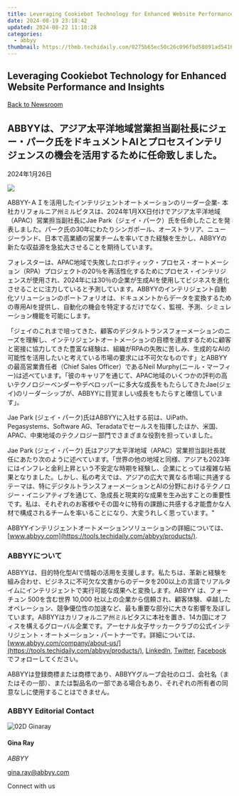 ```yaml
---
title: Leveraging Cookiebot Technology for Enhanced Website Performance and Insights
date: 2024-08-19 23:18:42
updated: 2024-08-22 11:18:28
categories:
  - abbyy
thumbnail: https://thmb.techidaily.com/0275b65ec50c26c096fbd58891ad5416742f7595ba3ecd2f30cf7442df5bd214.png
---
```


## Leveraging Cookiebot Technology for Enhanced Website Performance and Insights

[Back to Newsroom](https://tools.techidaily.com/abbyy/products/)

## ABBYYは、アジア太平洋地域営業担当副社長にジェー・パーク氏をドキュメントAIとプロセスインテリジェンスの機会を活用するために任命致しました。

2024年1月26日

![](https://content.abbyy.com/-/media/project/abbyy/abbyy/branchtemplates/shutterstock_1272462163_1296-x-729.jpg?h=729&iar=0&w=1296)

ABBYY-ＡＩを活用したインテリジェントオートメーションのリーダー企業- 本社カリフォルニア州ミルピタスは、2024年1月XX日付けでアジア太平洋地域（APAC）営業担当副社長にJae Park（ジェイ・パーク）氏を任命したことを発表しました。パーク氏の30年にわたりシンガポール、オーストラリア、ニュージーランド、日本で高業績の営業チームを率いてきた経験を生かし、ABBYYの新たな収益源を急拡大させることを期待しています。 

フォレスターは、APAC地域で失敗したロボティック・プロセス・オートメーション（RPA）プロジェクトの20％を再活性化するためにプロセス・インテリジェンスが使用され、2024年には30％の企業が生成AIを使用してビジネスを進化させることに注力していると予測しています。ABBYYのインテリジェント自動化ソリューションのポートフォリオは、ドキュメントからデータを変換するための専用AIを提供し、自動化の機会を特定するだけでなく、監視、予測、シミュレーション機能を可能にします。

「ジェイのこれまで培ってきた、顧客のデジタルトランスフォーメーションのニーズを理解し、インテリジェントオートメーションの目標を達成するために顧客と密接に協力してきた豊富な経験は、組織がRPAの失敗に苦しみ、生成的なAIの可能性を活用したいと考えている市場の要求には不可欠なものです」とABBYYの最高営業責任者（Chief Sales Officer）であるNeil Murphy(ニール・マーフィー)は述べています。「彼のキャリアを通じて、APAC地域のいくつかの評判の高いテクノロジーベンダーやデベロッパーに多大な成長をもたらしてきたJae(ジェイ)のリーダーシップが、ABBYYに目覚ましい成長をもたらすと確信しています」。

Jae Park (ジェイ・パーク)氏はABBYYに入社する前は、UiPath、Pegasystems、Software AG、Teradataでセールスを指揮したほか、米国、APAC、中東地域のテクノロジー部門でさまざまな役割を担っていました。

Jae Park (ジェイ・パーク) 氏はアジア太平洋地域（APAC）営業担当副社長就任にあたり次のように述べています。「世界の他の地域と同様、アジアも2023年にはインフレと金利上昇という不安定な時期を経験し、企業にとっては複雑な結果となりました。しかし、私の考えでは、アジアの広大で異なる市場に共通するテーマは、特にデジタルトランスフォーメーションとAIの分野におけるテクノロジー・イニシアティブを通じて、急成長と現実的な成果を生み出すことの重要性です。私は、それぞれのお客様やその国々に特有の課題に共感する才能豊かな人材で構成されるチームを率いることになり、大変うれしく思っています。" 

ABBYYインテリジェントオートメーションソリューションの詳細については、 [www.abbyy.com](https://tools.techidaily.com/abbyy/products/).  

### ABBYYについて

ABBYYは、目的特化型AIで情報の活用を支援します。私たちは、革新と経験を組み合わせ、ビジネスに不可欠な文書からのデータを200以上の言語でリアルタイムにインテリジェントで実行可能な成果へと変換します。ABBYY は、フォーチュン 500を含む世界 10,000 社以上の企業から信頼され、顧客体験、卓越したオペレーション、競争優位性の加速など、最も重要な部分に大きな影響を及ぼしています。ABBYYはカリフォルニア州ミルピタスに本社を置き、14カ国にオフィスを構えるグローバル企業です。アーセナル女子サッカークラブの公式インテリジェント・オートメーション・パートナーです。詳細については、 [www.abbyy.com/company/about-us/](https://tools.techidaily.com/abbyy/products/), [LinkedIn](https://www.linkedin.com/company/abbyy), [Twitter](https://twitter.com/ABBYY%5FSoftware), [Facebook](https://www.facebook.com/ABBYYsoft) でフォローしてください。

ABBYYは登録商標または商標であり、ABBYYグループ会社のロゴ、会社名（またはその一部）、または製品名の一部である場合もあり、それぞれの所有者の同意なしに使用することはできません。

### ABBYY Editorial Contact

![02D Ginaray](https://static2.abbyy.com/abbyycommedia/23662/02d-ginaray.png)

#### Gina Ray

_ABBYY_

[gina.ray@abbyy.com](https://tools.techidaily.com/abbyy/products/) 

  
Connect with us

<ins class="adsbygoogle"
     style="display:block"
     data-ad-format="autorelaxed"
     data-ad-client="ca-pub-7571918770474297"
     data-ad-slot="1223367746"></ins>



<ins class="adsbygoogle"
     style="display:block"
     data-ad-client="ca-pub-7571918770474297"
     data-ad-slot="8358498916"
     data-ad-format="auto"
     data-full-width-responsive="true"></ins>

